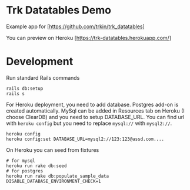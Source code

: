 # Trk Datatables Demo

Example app for [https://github.com/trkin/trk_datatables]

You can preview on Heroku [https://trk-datatables.herokuapp.com/]

# Development

Run standard Rails commands

```
rails db:setup
rails s
```

For Heroku deployment, you need to add database. Postgres add-on is created
automatically. MySql can be added in Resources tab on Heroku (I choose ClearDB)
and you need to setup DATABASE_URL. You can find url with `heroku config` but
you need to replace `mysql://` with `mysql2://`.
```
heroku config
heroku config:set DATABASE_URL=mysql2://123:123@assd.com....
```
On Heroku you can seed from fixtures
```
# for mysql
heroku run rake db:seed
# for postgres
heroku run rake db:populate_sample_data DISABLE_DATABASE_ENVIRONMENT_CHECK=1
```

